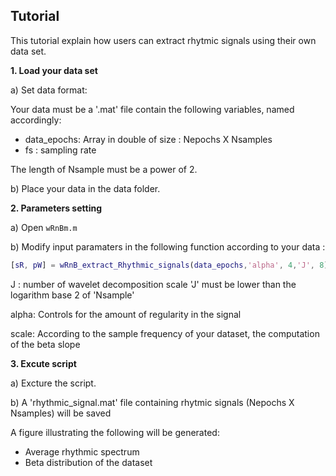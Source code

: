 ## Tutorial

This tutorial explain how users can extract rhytmic signals using their own data set. 

**1. Load your data set**

a) Set data format:

  Your data must be a '.mat' file contain the following variables, named accordingly:
  - data_epochs: Array in double of size : Nepochs X Nsamples
  - fs : sampling rate 

   The length of Nsample must be a power of 2.
   
b) Place your data in the data folder.

**2. Parameters setting**

a) Open `wRnBm.m`

b) Modify input paramaters in the following function according to your data :

```matlab
[sR, pW] = wRnB_extract_Rhythmic_signals(data_epochs,'alpha', 4,'J', 8);
```
J :  number of wavelet decomposition scale
'J' must be lower than the logarithm base 2 of 'Nsample'

alpha: Controls for the amount of regularity in the signal 

scale: According to the sample frequency of your dataset, the computation of the beta slope 

**3. Excute script**

a) Excture the script.

b) A 'rhythmic_signal.mat' file containing rhytmic signals (Nepochs X Nsamples) will be saved

  A figure illustrating the following will be generated:
  - Average rhythmic spectrum
  - Beta distribution of the dataset
